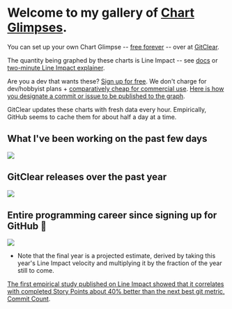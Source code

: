 # Welcome to my gallery of [Chart Glimpses](https://www.gitclear.com/help/share_progress_status_update_via_chart_glimpse_overview). 

You can set up your own Chart Glimpse -- [free forever](https://www.gitclear.com/pricing) -- over at [GitClear](https://www.gitclear.com).  

The quantity being graphed by these charts is Line Impact -- see [docs](https://www.gitclear.com/line_impact_factors) or [two-minute Line Impact explainer](https://www.youtube.com/watch?v=uW4n3AfEdhI&t=95s). 

Are you a dev that wants these? [Sign up for free](https://www.gitclear.com/pricing). We don't charge for dev/hobbyist plans + [comparatively cheap for commercial use](https://www.gitclear.com/developer_analytics_pricing_comparison). [Here is how you designate a commit or issue to be published to the graph](https://www.gitclear.com/help/publish_work_via_chart_glimpse).

GitClear updates these charts with fresh data every hour. Empirically, GitHub seems to cache them for about half a day at a time.

## What I've been working on the past few days
<a href='https://www.gitclear.com' target='_blank'><img src='https://www.gitclear.com/chart_glimpses/b02dd34c-b375-42b5-a1c0-bbfaac42917b.png' /></a>

## GitClear releases over the past year
<a href='https://www.gitclear.com' target='_blank'><img src='https://www.gitclear.com/chart_glimpses/547b696c-4872-4b2c-90b7-c1e5079ac533.png' /></a>

## Entire programming career since signing up for GitHub 🐙
<a href='https://www.gitclear.com' target='_blank'><img src='https://www.gitclear.com/chart_glimpses/46448a31-5a86-4785-8ec8-3457d925905c.png' /></a>
* Note that the final year is a projected estimate, derived by taking this year's Line Impact velocity and multiplying it by the fraction of the year still to come.

[The first empirical study published on Line Impact showed that it correlates with completed Story Points about 40% better than the next best git metric, Commit Count](https://www.gitclear.com/blog/line_impact_research_suggests_high_story_point_correlation_relative_to_other_git_metrics).

